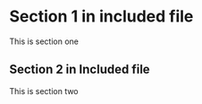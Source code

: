 # Section 1 in included file

This is section one

## Section 2 in Included file

This is section two
